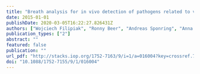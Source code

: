 ```yaml
---
title: "Breath analysis for in vivo detection of pathogens related to ventilator-associated pneumonia in intensive care patients: a prospective pilot study."
date: 2015-01-01
publishDate: 2020-03-05T16:22:27.826431Z
authors: ["Wojciech Filipiak", "Ronny Beer", "Andreas Sponring", "Anna Filipiak", "Clemens Ager", "Alois Schiefecker", "Simon Lanthaler", "Raimund Helbok", "Markus Nagl", "Jakob Troppmair", "Anton Amann"]
publication_types: ["2"]
abstract: ""
featured: false
publication: ""
url_pdf: "http://stacks.iop.org/1752-7163/9/i=1/a=016004?key=crossref.798f068dedadbc97df4cca8b842a921c%20http://iopscience.iop.org/article/10.1088/1752-7155/9/1/016004%20http://www.ncbi.nlm.nih.gov/pubmed/25557917"
doi: "10.1088/1752-7155/9/1/016004"
---
```



